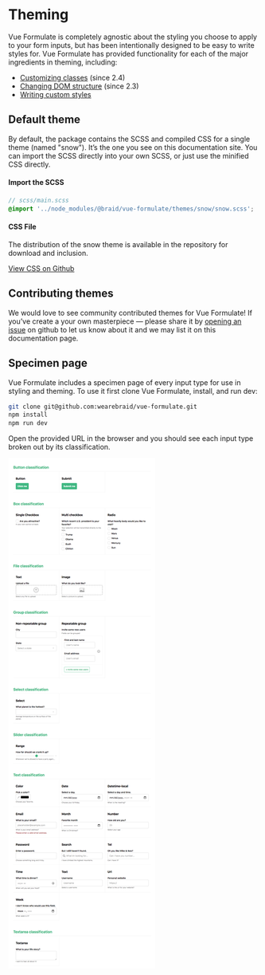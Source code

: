 # Theming

Vue Formulate is completely agnostic about the styling you choose to apply to
your form inputs, but has been intentionally designed to be easy to write
styles for. Vue Formulate has provided functionality for each of the major
ingredients in theming, including:

- [Customizing classes](/guide/theming/customizing-classes) (since 2.4)
- [Changing DOM structure](/guide/inputs/slots) (since 2.3)
- [Writing custom styles](/guide/theming/styling-tips)

## Default theme

By default, the package contains the SCSS and compiled CSS for a single theme
(named "snow"). It’s the one you see on this documentation site. You can import
the SCSS directly into your own SCSS, or just use the minified CSS directly.

#### Import the SCSS

```scss
// scss/main.scss
@import '../node_modules/@braid/vue-formulate/themes/snow/snow.scss';
```

#### CSS File

The distribution of the snow theme is available in the repository for download
and inclusion.

[View CSS on Github](https://github.com/wearebraid/vue-formulate/blob/master/dist/snow.min.css)

## Contributing themes

We would love to see community contributed themes for Vue Formulate! If you’ve
create a your own masterpiece — please share it by [opening an issue](https://github.com/wearebraid/vue-formulate/issues/new?assignees=&labels=feature+request&template=feature_request.md&title=I%E2%80%99d%20like%20to%20contribute%20a%20theme!) on github
to let us know about it and we may list it on this documentation page.

## Specimen page

Vue Formulate includes a specimen page of every input type for use in styling
and theming. To use it first clone Vue Formulate, install, and run dev:

```sh
git clone git@github.com:wearebraid/vue-formulate.git
npm install
npm run dev
```

Open the provided URL in the browser and you should see each input type broken
out by its classification.

![Screenshot of all inputs by classification](./specimen.png)
